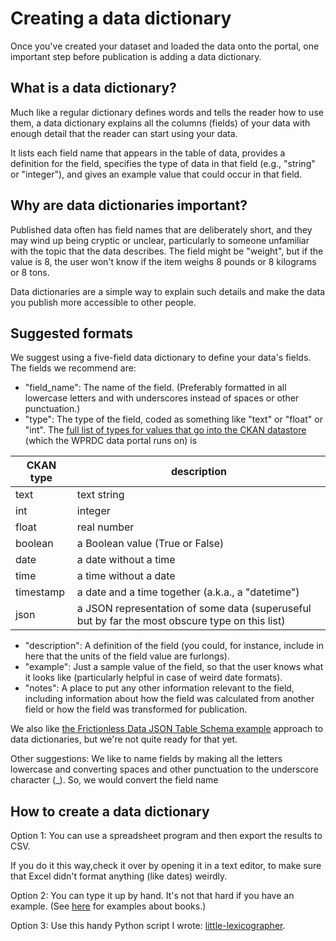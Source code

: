# Creating a data dictionary

Once you've created your dataset and loaded the data onto the portal, one important step before publication is adding a data dictionary.

## What is a data dictionary?

Much like a regular dictionary defines words and tells the reader how to use them, a data dictionary explains all the columns (fields) of your data with enough detail that the reader can start using your data.

It lists each field name that appears in the table of data, provides a definition for the field, specifies the type of data in that field (e.g., "string" or "integer"), and gives an example value that could occur in that field.

## Why are data dictionaries important?

Published data often has field names that are deliberately short, and they may wind up being cryptic or unclear, particularly to someone unfamiliar with the topic that the data describes. The field might be "weight", but if the value is 8, the user won't know if the item weighs 8 pounds or 8 kilograms or 8 tons.

Data dictionaries are a simple way to explain such details and make the data you publish more accessible to other people. 

## Suggested formats

We suggest using a five-field data dictionary to define your data's fields.
The fields we recommend are:
- "field_name": The name of the field. (Preferably formatted in all lowercase letters and with underscores instead of spaces or other punctuation.)
- "type": The type of the field, coded as something like "text" or "float" or "int". The [full list of types for values that go into the CKAN datastore](http://docs.ckan.org/en/latest/maintaining/datastore.html#field-types) (which the WPRDC data portal runs on) is
    
CKAN type | description
----------|------------
text | text string
int | integer
float | real number
boolean | a Boolean value (True or False)
date | a date without a time
time | a time without a date
timestamp | a date and a time together (a.k.a., a "datetime")
json | a JSON representation of some data (superuseful but by far the most obscure type on this list) 
    
- "description": A definition of the field (you could, for instance, include in here that the units of the field value are furlongs).
- "example": Just a sample value of the field, so that the user knows what it looks like (particularly helpful in case of weird date formats).
- "notes": A place to put any other information relevant to the field, including information about how the field was calculated from another field or how the field was transformed for publication.

We also like [the Frictionless Data JSON Table Schema example](https://opendata.stackexchange.com/a/319) approach to data dictionaries, but we're not quite ready for that yet.

Other suggestions: We like to name fields by making all the letters lowercase and converting spaces and other punctuation to the underscore character \(\_\). So, we would convert the field name 

## How to create a data dictionary

Option 1: You can use a spreadsheet program and then export the results to CSV.

If you do it this way,check it over by opening it in a text editor, to make sure that Excel didn't format anything (like dates) weirdly.

Option 2: You can type it up by hand. It's not that hard if you have an example.
(See [here](https://github.com/WPRDC/little-lexicographer/tree/master/examples) for examples about books.)

Option 3: Use this handy Python script I wrote: [little-lexicographer](https://github.com/WPRDC/little-lexicographer).
